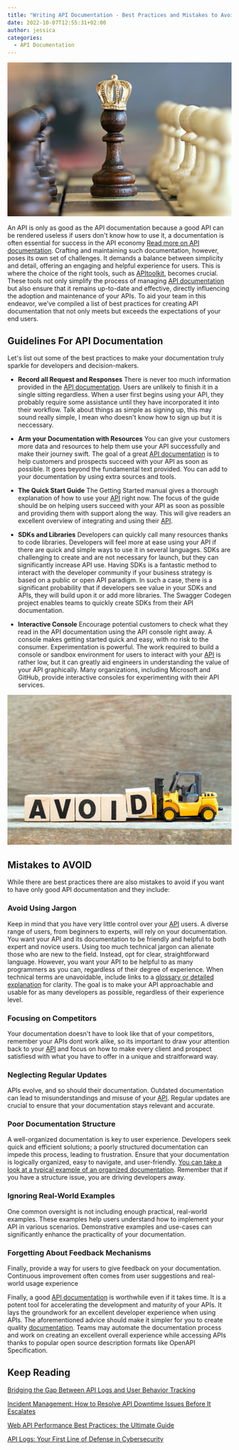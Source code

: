 ```yaml
---
title: "Writing API Documentation - Best Practices and Mistakes to Avoid"
date: 2022-10-07T12:55:31+02:00
author: jessica
categories:
  - API Documentation
---
```


![Best practice](./best-practices.webp "Best practices. Photo from Pexels.com")

An API is only as good as the API documentation because a good API can be rendered useless if users don't know how to use it, a documentation is often essential for success in the API economy [Read more on API documentation](/blog/api-documentation-top-tools-and-using-them-right/). Crafting and maintaining such documentation, however, poses its own set of challenges. It demands a balance between simplicity and detail, offering an engaging and helpful experience for users. This is where the choice of the right tools, such as [APItoolkit](https://apitoolkit.io/), becomes crucial. These tools not only simplify the process of managing [API documentation](https://apitoolkit.io/blog/api-documentation-vs-api-specification/) but also ensure that it remains up-to-date and effective, directly influencing the adoption and maintenance of your APIs. To aid your team in this endeavor, we’ve compiled a list of best practices for creating API documentation that not only meets but exceeds the expectations of your end users. 

## Guidelines For API Documentation
Let's list out some of the best practices to make your documentation truly sparkle for developers and decision-makers.
- **Record all Request and Responses**
There is never too much information provided in the [API documentation](https://apitoolkit.io/blog/api-documentation-vs-api-specification/). Users are unlikely to finish it in a single sitting regardless. When a user first begins using your API, they probably require some assistance until they have incorporated it into their workflow. Talk about things as simple as signing up, this may sound really simple, I mean who doesn't know how to sign up but it is neccessary.

- **Arm your Documentation with Resources**
You can give your customers more data and resources to help them use your API successfully and make their journey swift. The goal of a great [API documentation](https://apitoolkit.io/blog/api-documentation-vs-api-specification/) is to help customers and prospects succeed with your API as soon as possible. It goes beyond the fundamental text provided. You can add to your documentation by using extra sources and tools.

- **The Quick Start Guide**
The Getting Started manual gives a thorough explanation of how to use your [API](https://apitoolkit.io/blog/monitor-api-slas-and-slos/) right now. The focus of the guide should be on helping users succeed with your API as soon as possible and providing them with support along the way. This will give readers an excellent overview of integrating and using their [API](https://apitoolkit.io/blog/monitor-api-slas-and-slos/).

- **SDKs and Libraries**
Developers can quickly call many resources thanks to code libraries. Developers will feel more at ease using your API if there are quick and simple ways to use it in several languages. SDKs are challenging to create and are not necessary for launch, but they can significantly increase API use. Having SDKs is a fantastic method to interact with the developer community if your business strategy is based on a public or open API paradigm. In such a case, there is a significant probability that if developers see value in your SDKs and APIs, they will build upon it or add more libraries. The Swagger Codegen project enables teams to quickly create SDKs from their API documentation.

- **Interactive Console**
Encourage potential customers to check what they read in the API documentation using the API console right away. A console makes getting started quick and easy, with no risk to the consumer. Experimentation is powerful. The work required to build a console or sandbox environment for users to interact with your [API](https://apitoolkit.io/blog/importance-of-streamlining-navigations/) is rather low, but it can greatly aid engineers in understanding the value of your API graphically. Many organizations, including Microsoft and GitHub, provide interactive consoles for experimenting with their API services.

![mistakes-to-avoid](./mistakes-to-avoid.jpg "Photos by Bankrs on Istock")

## Mistakes to AVOID
While there are best practices there are also mistakes to avoid if you want to have only good API documentation and they include:

### Avoid Using Jargon
Keep in mind that you have very little control over your [API](https://apitoolkit.io/blog/importance-of-streamlining-navigations/) users.  A diverse range of users, from beginners to experts, will rely on your documentation. You want your API and its documentation to be friendly and helpful to both expert and novice users. Using too much technical jargon can alienate those who are new to the field. Instead, opt for clear, straightforward language. However, you want your API to be helpful to as many programmers as you can, regardless of their degree of experience.  When technical terms are unavoidable, include links to a  [glossary or detailed explanation](https://rapidapi.com/blog/api-glossary/) for clarity. The goal is to make your API approachable and usable for as many developers as possible, regardless of their experience level.

### Focusing on Competitors
Your documentation doesn't have to look like that of your competitors, remember your APIs dont work alike, so its important to draw your attention back to your [API](https://apitoolkit.io/blog/importance-of-streamlining-navigations/) and focus on how to make every client and prospect satisfiesd with what you have to offer in a unique and straitforward way. 

### Neglecting Regular Updates
APIs evolve, and so should their documentation. Outdated documentation can lead to misunderstandings and misuse of your [API](https://apitoolkit.io/blog/importance-of-streamlining-navigations/). Regular updates are crucial to ensure that your documentation stays relevant and accurate.

### Poor Documentation Structure
A well-organized documentation is key to user experience. Developers seek quick and efficient solutions; a poorly structured documentation can impede this process, leading to frustration. Ensure that your documentation is logically organized, easy to navigate, and user-friendly. [You can take a look at a typical example of an organized documentation](https://apitoolkit.io).  Remember that if you have a structure issue, you are driving developers away.

### Ignoring Real-World Examples
One common oversight is not including enough practical, real-world examples. These examples help users understand how to implement your API in various scenarios. Demonstrative examples and use-cases can significantly enhance the practicality of your documentation.

### Forgetting About Feedback Mechanisms
Finally, provide a way for users to give feedback on your documentation. Continuous improvement often comes from user suggestions and real-world usage experience

Finally, a good [API documentation](https://apitoolkit.io/blog/creating-user-friendly-static-rest-api-documentation/) is worthwhile even if it takes time. It is a potent tool for accelerating the development and maturity of your APIs. It lays the groundwork for an excellent developer experience when using APIs. The aforementioned advice should make it simpler for you to create quality [documentation](https://apitoolkit.io/blog/creating-user-friendly-static-rest-api-documentation/). Teams may automate the documentation process and work on creating an excellent overall experience while accessing APIs thanks to popular open source description formats like OpenAPI Specification.

## Keep Reading

[Bridging the Gap Between API Logs and User Behavior Tracking](https://apitoolkit.io/blog/api-logs-and-user-behaviour-tracking/)

[Incident Management: How to Resolve API Downtime Issues Before It Escalates](https://apitoolkit.io/blog/api-downtime/)

[Web API Performance Best Practices: the Ultimate Guide](https://apitoolkit.io/blog/web-api-performance/)

[API Logs: Your First Line of Defense in Cybersecurity](https://apitoolkit.io/blog/api-logs-in-cybersecurity/)